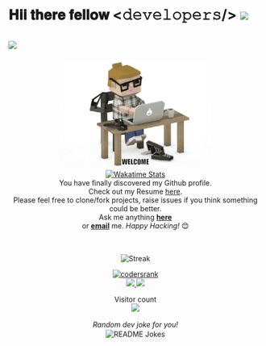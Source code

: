 <h1>
𝐇𝐢𝐢 𝐭𝐡𝐞𝐫𝐞 𝐟𝐞𝐥𝐥𝐨𝐰 <𝚍𝚎𝚟𝚎𝚕𝚘𝚙𝚎𝚛𝚜/> <img height="40" src="https://emoji.gg/assets/emoji/7333-parrotdance.gif" /><br />
</h1>

## <img src="https://readme-typing-svg.demolab.com?font=Fira+Code&pause=200&color=00F706FF&width=600&lines=async(❤️)=>{+await+Full+Stack+Web+Developer+};int+💻+{+return+Competitive+Programmer+};using+🙇‍♂️+public+class+Indie+Game+Developer{}"/>

<div align="center" width="50">
<img src="https://github.com/CERTIFIED2003/py-game/blob/master/images/my.gif" alt="Welcome!" width="300"/>
</div>

<div align="center" width="50">
<a href="https://wakatime.com/@shubhamlal"><img src="https://wakatime.com/badge/user/f73f34f7-7dba-45a7-836b-3c4659a9d757.svg" alt="Wakatime Stats"/></a>
</div>

<div align="center">
You have finally discovered my Github profile. <br>
Check out my Resume <a href="https://shubhamlal.pages.dev/Resume-Shubham-Lal.pdf">here</a>. <br> 
Please feel free to clone/fork projects, raise issues if you think something could be better. <br>
Ask me anything <a href="https://github.com/CERTIFIED2003/DISCUSSIONS/issues/1"><b>here</b></a><br>
or <a href="mailto:im.shubhamlal@gmail.com"><b>email</b></a> me.
<i>Happy Hacking!</i> 😊
</div>

<div align="center">
</br>
</br>

![Streak](https://streak-stats.demolab.com?user=CERTIFIED2003)

<div align="center">
  <a href="https://profile.codersrank.io/user/certified2003/" target="_blank">
    <img src="https://cr-ss-service.azurewebsites.net/api/ScreenShot?widget=summary&username=certified2003" alt="codersrank" width=495/>
  </a>
</div>

<div align="center">
<a href="https://wakatime.com/@shubhamlal">
  <img src="https://github-readme-stats.vercel.app/api/wakatime?username=shubhamlal&custom_title=My%20Activities" />
</a>

<a href="https://profile.codersrank.io/user/certified2003/">
  <img src="https://cr-skills-chart-widget.azurewebsites.net/api/api?username=certified2003" width=495 />
</a>
</div>

<!-- <img align="center" src="https://github-readme-stats.vercel.app/api?username=certified2003&hide=contribs,issues&show_icons=true&hide_border=true" alt="Shubham's github stats" /></a>
<img align="center" src="https://github-readme-stats.vercel.app/api/top-langs/?username=certified2003&layout=compact&hide_border=true" /> -->

<p align="center"> 
  Visitor count<br>
  <img src="https://profile-counter.glitch.me/CERTIFIED2003/count.svg" />
</p>

<i>Random dev joke for you!</i><br>
<img align="center" src="https://readme-jokes.vercel.app/api?bgColor=%23073b4c&textColor=%2306d6a0&aColor=%2306d6a0&borderColor=%2306d6a0" alt="README Jokes" />


<!-- ![Contribution Graph](https://github-readme-activity-graph.cyclic.app/graph?username=CERTIFIED2003&bg_color=0d1117&color=ffffff&line=00F706FF&point=f9fafa&area=true&hide_border=true) -->

<!-- ![Error](https://readme-typing-svg.herokuapp.com/?font=Fira+Code&size=24&duration=100&pause=10&color=00F706FF&center=true&vCenter=true&height=40&lines=Error+404+Not+Found) -->

</div>
